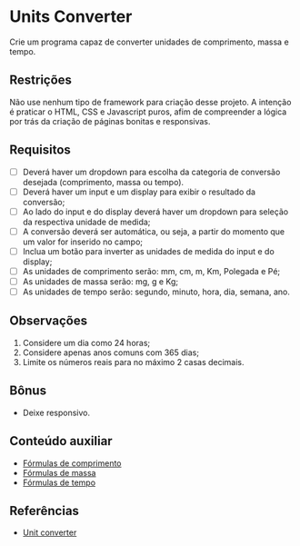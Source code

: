 # Units Converter

Crie um programa capaz de converter unidades de comprimento, massa e tempo.

## Restrições

Não use nenhum tipo de framework para criação desse projeto. A intenção é praticar o HTML, CSS e Javascript puros, afim
de compreender a lógica por trás da criação de páginas bonitas e responsivas.

## Requisitos

- [ ] Deverá haver um dropdown para escolha da categoria de conversão desejada (comprimento, massa ou tempo).
- [ ] Deverá haver um input e um display para exibir o resultado da conversão;
- [ ] Ao lado do input e do display deverá haver um dropdown para seleção da respectiva unidade de medida;
- [ ] A conversão deverá ser automática, ou seja, a partir do momento que um valor for inserido no campo;
- [ ] Inclua um botão para inverter as unidades de medida do input e do display;
- [ ] As unidades de comprimento serão: mm, cm, m, Km, Polegada e Pé;
- [ ] As unidades de massa serão: mg, g e Kg;
- [ ] As unidades de tempo serão: segundo, minuto, hora, dia, semana, ano.

## Observações

1. Considere um dia como 24 horas;
2. Considere apenas anos comuns com 365 dias;
3. Limite os números reais para no máximo 2 casas decimais.

## Bônus

- Deixe responsivo.

## Conteúdo auxiliar

- [Fórmulas de comprimento](https://www.rapidtables.com/convert/length/index.html)
- [Fórmulas de massa](https://www.rapidtables.com/convert/weight/index.html)
- [Fórmulas de tempo](https://www.math-only-math.com/units-of-time-conversion-chart.html)

## Referências

- [Unit converter](https://cdn.dribbble.com/users/958948/screenshots/2801075/attachments/573564/unit_converter_real_pixel.png)
